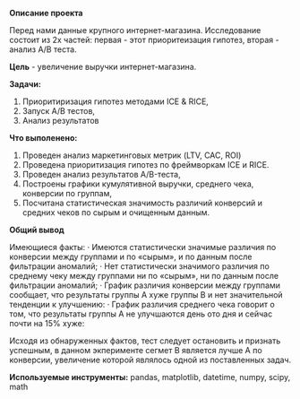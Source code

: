 **Описание проекта**

Перед нами данные крупного интернет-магазина. Исследование состоит из 2х частей: первая - этот приоритеизация гипотез, вторая - анализ А/В теста.

**Цель** - увеличение выручки интернет-магазина.

**Задачи:**

1. Приоритиризация гипотез методами ICE & RICE,
2. Запуск А/В тестов,
3. Анализ результатов

**Что выполенено:**
1. Проведен анализ маркетинговых метрик (LTV, CAC, ROI)
2. Проведена приоритизация гипотез по фреймворкам ICE и RICE. 
3. Проведен анализ результатов A/B-теста, 
4. Построены графики кумулятивной выручки, среднего чека, конверсии по группам, 
5. Посчитана статистическая значимость различий конверсий и средних чеков по сырым и очищенным данным. 

**Общий вывод**

Имеющиеся факты:
· Имеются статистически значимые различия по конверсии между группами и по «сырым», и по данным после фильтрации аномалий;
· Нет статистически значимого различия по среднему чеку между группами ни по «сырым», ни по данным после фильтрации аномалий;
· График различия конверсии между группами сообщает, что результаты группы А хуже группы В и нет значительной тенденции к улучшению:
· График различия среднего чека говорит о том, что результаты группы А не улучшаются день ото дня и сейчас почти на 15% хуже:

Исходя из обнаруженных фактов, тест следует остановить и признать успешным, в данном экперименте сегмет В является лучше А по конверсии, увеличение которой являлось одной из поставленных задач.

**Используемые инструменты:** pandas, matplotlib, datetime, numpy, scipy, math

